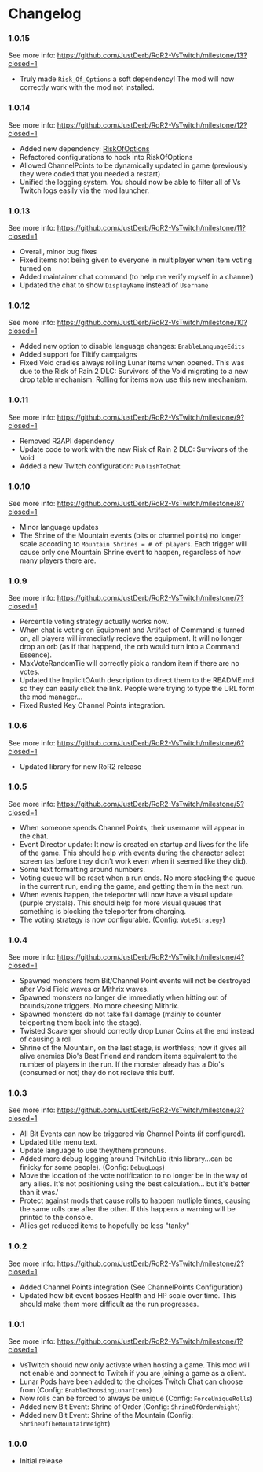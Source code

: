 # Changelog

### 1.0.15

See more info: https://github.com/JustDerb/RoR2-VsTwitch/milestone/13?closed=1

* Truly made `Risk_Of_Options` a soft dependency! The mod will now correctly work with the mod not installed.

### 1.0.14

See more info: https://github.com/JustDerb/RoR2-VsTwitch/milestone/12?closed=1

* Added new dependency: [RiskOfOptions](https://thunderstore.io/package/Rune580/Risk_Of_Options/)
* Refactored configurations to hook into RiskOfOptions
* Allowed ChannelPoints to be dynamically updated in game (previously they were coded that you needed a restart)
* Unified the logging system. You should now be able to filter all of Vs Twitch logs easily via the mod launcher.

### 1.0.13

See more info: https://github.com/JustDerb/RoR2-VsTwitch/milestone/11?closed=1

* Overall, minor bug fixes
* Fixed items not being given to everyone in multiplayer when item voting turned on
* Added maintainer chat command (to help me verify myself in a channel)
* Updated the chat to show `DisplayName` instead of `Username`

### 1.0.12

See more info: https://github.com/JustDerb/RoR2-VsTwitch/milestone/10?closed=1

* Added new option to disable language changes: `EnableLanguageEdits`
* Added support for Tiltify campaigns
* Fixed Void cradles always rolling Lunar items when opened. This was due to the Risk of Rain 2 DLC: Survivors of the Void migrating to a new drop table mechanism. Rolling for items now use this new mechanism.

### 1.0.11

See more info: https://github.com/JustDerb/RoR2-VsTwitch/milestone/9?closed=1

* Removed R2API dependency
* Update code to work with the new Risk of Rain 2 DLC: Survivors of the Void
* Added a new Twitch configuration: `PublishToChat`

### 1.0.10

See more info: https://github.com/JustDerb/RoR2-VsTwitch/milestone/8?closed=1

* Minor language updates
* The Shrine of the Mountain events (bits or channel points) no longer scale according to `Mountain Shrines = # of players`. Each trigger will cause only one Mountain Shrine event to happen, regardless of how many players there are.

### 1.0.9

See more info: https://github.com/JustDerb/RoR2-VsTwitch/milestone/7?closed=1

* Percentile voting strategy actually works now.
* When chat is voting on Equipment and Artifact of Command is turned on, all players will immediatly recieve the equipment. It will no longer drop an orb (as if that happend, the orb would turn into a Command Essence).
* MaxVoteRandomTie will correctly pick a random item if there are no votes.
* Updated the ImplicitOAuth description to direct them to the README.md so they can easily click the link. People were trying to type the URL form the mod manager...
* Fixed Rusted Key Channel Points integration.

### 1.0.6

See more info: https://github.com/JustDerb/RoR2-VsTwitch/milestone/6?closed=1

* Updated library for new RoR2 release

### 1.0.5

See more info: https://github.com/JustDerb/RoR2-VsTwitch/milestone/5?closed=1

* When someone spends Channel Points, their username will appear in the chat.
* Event Director update: It now is created on startup and lives for the life of the game. This should help with events during the character select screen (as before they didn't work even when it seemed like they did).
* Some text formatting around numbers.
* Voting queue will be reset when a run ends. No more stacking the queue in the current run, ending the game, and getting them in the next run.
* When events happen, the teleporter will now have a visual update (purple crystals). This should help for more visual queues that something is blocking the teleporter from charging.
* The voting strategy is now configurable. (Config: `VoteStrategy`)

### 1.0.4

See more info: https://github.com/JustDerb/RoR2-VsTwitch/milestone/4?closed=1

* Spawned monsters from Bit/Channel Point events will not be destroyed after Void Field waves or Mithrix waves.
* Spawned monsters no longer die immediatly when hitting out of bounds/zone triggers. No more cheesing Mithrix.
* Spawned monsters do not take fall damage (mainly to counter teleporting them back into the stage).
* Twisted Scavenger should correctly drop Lunar Coins at the end instead of causing a roll
* Shrine of the Mountain, on the last stage, is worthless; now it gives all alive enemies Dio's Best Friend and random items equivalent to the number of players in the run. If the monster already has a Dio's (consumed or not) they do not recieve this buff.

### 1.0.3

See more info: https://github.com/JustDerb/RoR2-VsTwitch/milestone/3?closed=1

* All Bit Events can now be triggered via Channel Points (if configured).
* Updated title menu text.
* Update language to use they/them pronouns.
* Added more debug logging around TwitchLib (this library...can be finicky for some people). (Config: `DebugLogs`)
* Move the location of the vote notification to no longer be in the way of any allies. It's not positioning using the best calculation... but it's better than it was.'
* Protect against mods that cause rolls to happen mutliple times, causing the same rolls one after the other. If this happens a warning will be printed to the console.
* Allies get reduced items to hopefully be less "tanky"

### 1.0.2

See more info: https://github.com/JustDerb/RoR2-VsTwitch/milestone/2?closed=1

* Added Channel Points integration (See ChannelPoints Configuration)
* Updated how bit event bosses Health and HP scale over time. This should make them more difficult as the run progresses.

### 1.0.1

See more info: https://github.com/JustDerb/RoR2-VsTwitch/milestone/1?closed=1

* VsTwitch should now only activate when hosting a game. This mod will not enable and connect to Twitch if you are joining a game as a client.
* Lunar Pods have been added to the choices Twitch Chat can choose from (Config: `EnableChoosingLunarItems`)
* Now rolls can be forced to always be unique (Config: `ForceUniqueRolls`)
* Added new Bit Event: Shrine of Order (Config: `ShrineOfOrderWeight`)
* Added new Bit Event: Shrine of the Mountain (Config: `ShrineOfTheMountainWeight`)

### 1.0.0

* Initial release
